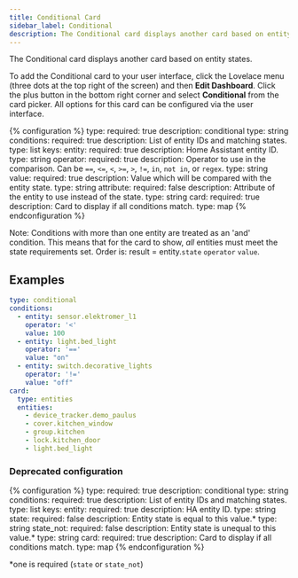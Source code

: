 ```yaml
---
title: Conditional Card
sidebar_label: Conditional
description: The Conditional card displays another card based on entity states.
---
```


The Conditional card displays another card based on entity states.

To add the Conditional card to your user interface, click the Lovelace menu (three dots at the top right of the screen) and then **Edit Dashboard**. Click the plus button in the bottom right corner and select **Conditional** from the card picker. All options for this card can be configured via the user interface.

{% configuration %}
type:
  required: true
  description: conditional
  type: string
conditions:
  required: true
  description: List of entity IDs and matching states.
  type: list
  keys:
    entity:
      required: true
      description: Home Assistant entity ID.
      type: string
    operator:
      required: true
      description: Operator to use in the comparison. Can be `==`, `<=`, `<`, `>=`, `>`, `!=`, `in`, `not in`, or `regex`.
      type: string
    value:
      required: true
      description: Value which will be compared with the entity state.
      type: string
    attribute:
      required: false
      description: Attribute of the entity to use instead of the state.
      type: string
card:
  required: true
  description: Card to display if all conditions match.
  type: map
{% endconfiguration %}

Note: Conditions with more than one entity are treated as an 'and' condition. This means that for the card to show, *all* entities must meet the state requirements set.
Order is: result = entity.`state` `operator` `value`.

## Examples

```yaml
type: conditional
conditions:
  - entity: sensor.elektromer_l1
    operator: '<'
    value: 100
  - entity: light.bed_light
    operator: '=='
    value: "on"
  - entity: switch.decorative_lights
    operator: '!='
    value: "off"
card:
  type: entities
  entities:
    - device_tracker.demo_paulus
    - cover.kitchen_window
    - group.kitchen
    - lock.kitchen_door
    - light.bed_light
```


### Deprecated configuration

{% configuration %}
type:
  required: true
  description: conditional
  type: string
conditions:
  required: true
  description: List of entity IDs and matching states.
  type: list
  keys:
    entity:
      required: true
      description: HA entity ID.
      type: string
    state:
      required: false
      description: Entity state is equal to this value.*
      type: string
    state_not:
      required: false
      description: Entity state is unequal to this value.*
      type: string
card:
  required: true
  description: Card to display if all conditions match.
  type: map
{% endconfiguration %}

*one is required (`state` or `state_not`)
